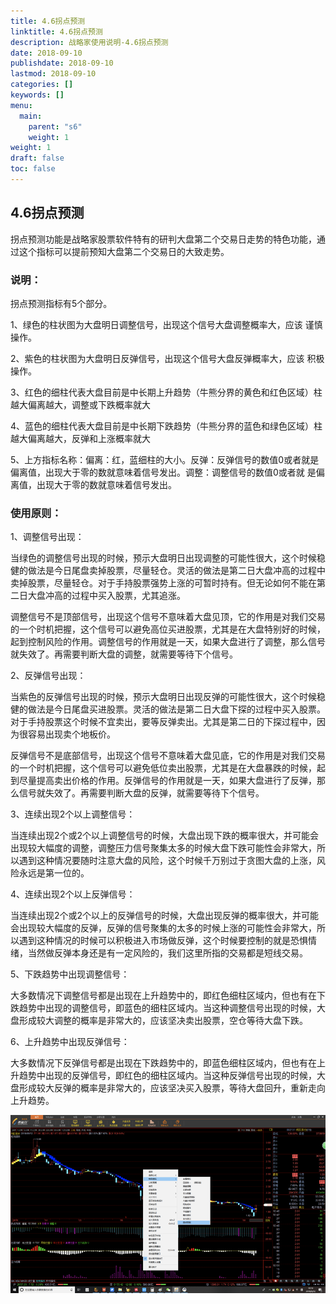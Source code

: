 ```yaml
---
title: 4.6拐点预测
linktitle: 4.6拐点预测
description: 战略家使用说明-4.6拐点预测
date: 2018-09-10
publishdate: 2018-09-10
lastmod: 2018-09-10
categories: []
keywords: []
menu:
  main:
    parent: "s6"
    weight: 1
weight: 1
draft: false
toc: false
---
```


## 4.6拐点预测

拐点预测功能是战略家股票软件特有的研判大盘第二个交易日走势的特色功能，通过这个指标可以提前预知大盘第二个交易日的大致走势。

### 说明：

拐点预测指标有5个部分。

1、绿色的柱状图为大盘明日调整信号，出现这个信号大盘调整概率大，应该		谨慎操作。

2、紫色的柱状图为大盘明日反弹信号，出现这个信号大盘反弹概率大，应该		积极操作。

3、红色的细柱代表大盘目前是中长期上升趋势（牛熊分界的黄色和红色区域）柱		越大偏离越大，调整或下跌概率就大

4、蓝色的细柱代表大盘目前是中长期下跌趋势（牛熊分界的蓝色和绿色区域）柱		越大偏离越大，反弹和上涨概率就大

5、上方指标名称：偏离：红，蓝细柱的大小。反弹：反弹信号的数值0或者就是		偏离值，出现大于零的数就意味着信号发出。调整：调整信号的数值0或者就		是偏离值，出现大于零的数就意味着信号发出。

### 使用原则： 

1、调整信号出现：

当绿色的调整信号出现的时候，预示大盘明日出现调整的可能性很大，这个时候稳	健的做法是今日尾盘卖掉股票，尽量轻仓。灵活的做法是第二日大盘冲高的过程中	卖掉股票，尽量轻仓。对于手持股票强势上涨的可暂时持有。但无论如何不能在第	二日大盘冲高的过程中买入股票，尤其追涨。

调整信号不是顶部信号，出现这个信号不意味着大盘见顶，它的作用是对我们交易	的一个时机把握，这个信号可以避免高位买进股票，尤其是在大盘特别好的时候，	起到控制风险的作用。调整信号的作用就是一天，如果大盘进行了调整，那么信号	就失效了。再需要判断大盘的调整，就需要等待下个信号。 

2、反弹信号出现：

当紫色的反弹信号出现的时候，预示大盘明日出现反弹的可能性很大，这个时候稳	健的做法是今日尾盘买进股票。灵活的做法是第二日大盘下探的过程中买入股票。	对于手持股票这个时候不宜卖出，要等反弹卖出。尤其是第二日的下探过程中，因	为很容易出现卖个地板价。

反弹信号不是底部信号，出现这个信号不意味着大盘见底，它的作用是对我们交易	的一个时机把握，这个信号可以避免低位卖出股票，尤其是在大盘暴跌的时候，起	到尽量提高卖出价格的作用。反弹信号的作用就是一天，如果大盘进行了反弹，那	么信号就失效了。再需要判断大盘的反弹，就需要等待下个信号。 

3、连续出现2个以上调整信号：

当连续出现2个或2个以上调整信号的时候，大盘出现下跌的概率很大，并可能会	出现较大幅度的调整，调整压力信号聚集太多的时候大盘下跌可能性会非常大，所	以遇到这种情况要随时注意大盘的风险，这个时候千万别过于贪图大盘的上涨，风	险永远是第一位的。 

4、连续出现2个以上反弹信号：

当连续出现2个或2个以上的反弹信号的时候，大盘出现反弹的概率很大，并可能	会出现较大幅度的反弹，反弹的信号聚集的太多的时候上涨的可能性会非常大，所	以遇到这种情况的时候可以积极进入市场做反弹，这个时候要控制的就是恐惧情	绪，当然做反弹本身还是有一定风险的，我们这里所指的交易都是短线交易。 

5、下跌趋势中出现调整信号：

大多数情况下调整信号都是出现在上升趋势中的，即红色细柱区域内，但也有在下	跌趋势中出现的调整信号，即蓝色的细柱区域内。当这种调整信号出现的时候，大	盘形成较大调整的概率是非常大的，应该坚决卖出股票，空仓等待大盘下跌。 

6、上升趋势中出现反弹信号：

大多数情况下反弹信号都是出现在下跌趋势中的，即蓝色细柱区域内，但也有在上	升趋势中出现的反弹信号，即红色的细柱区域内。当这种反弹信号出现的时候，大	盘形成较大反弹的概率是非常大的，应该坚决买入股票，等待大盘回升，重新走向	上升趋势。

![](/assets/hld_guaidiangyc.png)

